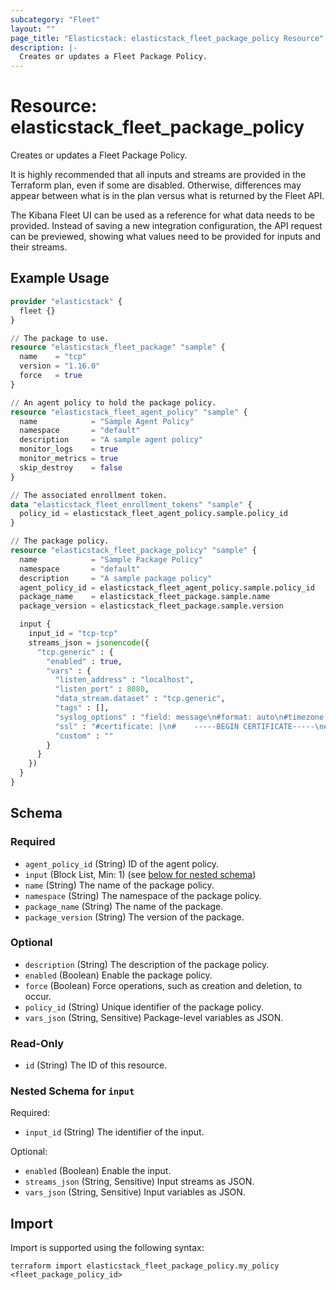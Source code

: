 ```yaml
---
subcategory: "Fleet"
layout: ""
page_title: "Elasticstack: elasticstack_fleet_package_policy Resource"
description: |-
  Creates or updates a Fleet Package Policy.
---
```


# Resource: elasticstack_fleet_package_policy

Creates or updates a Fleet Package Policy.

It is highly recommended that all inputs and streams are provided in the
Terraform plan, even if some are disabled. Otherwise, differences may appear
between what is in the plan versus what is returned by the Fleet API.

The Kibana Fleet UI can be used as a reference for what data needs to be provided.
Instead of saving a new integration configuration, the API request can be
previewed, showing what values need to be provided for inputs and their streams.

## Example Usage

```terraform
provider "elasticstack" {
  fleet {}
}

// The package to use.
resource "elasticstack_fleet_package" "sample" {
  name    = "tcp"
  version = "1.16.0"
  force   = true
}

// An agent policy to hold the package policy.
resource "elasticstack_fleet_agent_policy" "sample" {
  name            = "Sample Agent Policy"
  namespace       = "default"
  description     = "A sample agent policy"
  monitor_logs    = true
  monitor_metrics = true
  skip_destroy    = false
}

// The associated enrollment token.
data "elasticstack_fleet_enrollment_tokens" "sample" {
  policy_id = elasticstack_fleet_agent_policy.sample.policy_id
}

// The package policy.
resource "elasticstack_fleet_package_policy" "sample" {
  name            = "Sample Package Policy"
  namespace       = "default"
  description     = "A sample package policy"
  agent_policy_id = elasticstack_fleet_agent_policy.sample.policy_id
  package_name    = elasticstack_fleet_package.sample.name
  package_version = elasticstack_fleet_package.sample.version

  input {
    input_id = "tcp-tcp"
    streams_json = jsonencode({
      "tcp.generic" : {
        "enabled" : true,
        "vars" : {
          "listen_address" : "localhost",
          "listen_port" : 8080,
          "data_stream.dataset" : "tcp.generic",
          "tags" : [],
          "syslog_options" : "field: message\n#format: auto\n#timezone: Local\n",
          "ssl" : "#certificate: |\n#    -----BEGIN CERTIFICATE-----\n#    ...\n#    -----END CERTIFICATE-----\n#key: |\n#    -----BEGIN PRIVATE KEY-----\n#    ...\n#    -----END PRIVATE KEY-----\n",
          "custom" : ""
        }
      }
    })
  }
}
```

<!-- schema generated by tfplugindocs -->
## Schema

### Required

- `agent_policy_id` (String) ID of the agent policy.
- `input` (Block List, Min: 1) (see [below for nested schema](#nestedblock--input))
- `name` (String) The name of the package policy.
- `namespace` (String) The namespace of the package policy.
- `package_name` (String) The name of the package.
- `package_version` (String) The version of the package.

### Optional

- `description` (String) The description of the package policy.
- `enabled` (Boolean) Enable the package policy.
- `force` (Boolean) Force operations, such as creation and deletion, to occur.
- `policy_id` (String) Unique identifier of the package policy.
- `vars_json` (String, Sensitive) Package-level variables as JSON.

### Read-Only

- `id` (String) The ID of this resource.

<a id="nestedblock--input"></a>
### Nested Schema for `input`

Required:

- `input_id` (String) The identifier of the input.

Optional:

- `enabled` (Boolean) Enable the input.
- `streams_json` (String, Sensitive) Input streams as JSON.
- `vars_json` (String, Sensitive) Input variables as JSON.

## Import

Import is supported using the following syntax:

```shell
terraform import elasticstack_fleet_package_policy.my_policy <fleet_package_policy_id>
```
